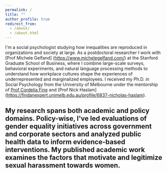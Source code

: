 ```yaml
---
permalink: /
title: ""
author_profile: true
redirect_from: 
  - /about/
  - /about.html
---
```


I'm a social psychologist studying how inequalities are reproduced in  organizations and society at large. As a postdoctoral researcher I work with [Prof Michele Gelfand] (https://www.michelegelfand.com/) at the Stanford Graduate School of Business, where I combine large-scale surveys, behavioral experiments, and natural language processing methods to understand how workplace cultures shape the experiences of underrepresented and marginalized employees. I received my Ph.D. in Social Psychology from the University of Melbourne under the mentorship of [Prof Cordelia Fine](https://findanexpert.unimelb.edu.au/profile/126041-cordelia-fine) and [Prof Nick Haslam] (https://findanexpert.unimelb.edu.au/profile/6837-nicholas-haslam). 

My research spans both academic and policy domains. Policy-wise, I've led evaluations of gender equality initiatives across government and corporate sectors and analyzed public health data to inform evidence-based interventions. My published academic work examines the factors that motivate and legitimize sexual harassment towards women.
---